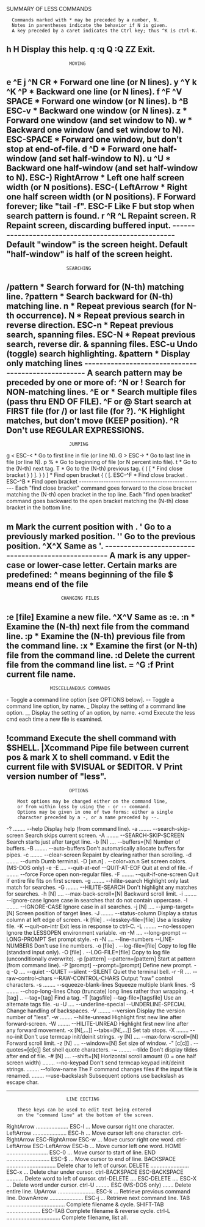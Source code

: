   SUMMARY OF LESS COMMANDS

      Commands marked with * may be preceded by a number, N.
      Notes in parentheses indicate the behavior if N is given.
      A key preceded by a caret indicates the Ctrl key; thus ^K is ctrl-K.

  h  H                 Display this help.
  q  :q  Q  :Q  ZZ     Exit.
 ---------------------------------------------------------------------------

                           MOVING

  e  ^E  j  ^N  CR  *  Forward  one line   (or N lines).
  y  ^Y  k  ^K  ^P  *  Backward one line   (or N lines).
  f  ^F  ^V  SPACE  *  Forward  one window (or N lines).
  b  ^B  ESC-v      *  Backward one window (or N lines).
  z                 *  Forward  one window (and set window to N).
  w                 *  Backward one window (and set window to N).
  ESC-SPACE         *  Forward  one window, but don't stop at end-of-file.
  d  ^D             *  Forward  one half-window (and set half-window to N).
  u  ^U             *  Backward one half-window (and set half-window to N).
  ESC-)  RightArrow *  Left  one half screen width (or N positions).
  ESC-(  LeftArrow  *  Right one half screen width (or N positions).
  F                    Forward forever; like "tail -f".
  ESC-F                Like F but stop when search pattern is found.
  r  ^R  ^L            Repaint screen.
  R                    Repaint screen, discarding buffered input.
        ---------------------------------------------------
        Default "window" is the screen height.
        Default "half-window" is half of the screen height.
 ---------------------------------------------------------------------------

                          SEARCHING

  /pattern          *  Search forward for (N-th) matching line.
  ?pattern          *  Search backward for (N-th) matching line.
  n                 *  Repeat previous search (for N-th occurrence).
  N                 *  Repeat previous search in reverse direction.
  ESC-n             *  Repeat previous search, spanning files.
  ESC-N             *  Repeat previous search, reverse dir. & spanning files.
  ESC-u                Undo (toggle) search highlighting.
  &pattern          *  Display only matching lines
        ---------------------------------------------------
        A search pattern may be preceded by one or more of:
        ^N or !  Search for NON-matching lines.
        ^E or *  Search multiple files (pass thru END OF FILE).
        ^F or @  Start search at FIRST file (for /) or last file (for ?).
        ^K       Highlight matches, but don't move (KEEP position).
        ^R       Don't use REGULAR EXPRESSIONS.
 ---------------------------------------------------------------------------

                           JUMPING

  g  <  ESC-<       *  Go to first line in file (or line N).
  G  >  ESC->       *  Go to last line in file (or line N).
  p  %              *  Go to beginning of file (or N percent into file).
  t                 *  Go to the (N-th) next tag.
  T                 *  Go to the (N-th) previous tag.
  {  (  [           *  Find close bracket } ) ].
  }  )  ]           *  Find open bracket { ( [.
  ESC-^F <c1> <c2>  *  Find close bracket <c2>.
  ESC-^B <c1> <c2>  *  Find open bracket <c1> 
        ---------------------------------------------------
        Each "find close bracket" command goes forward to the close bracket 
          matching the (N-th) open bracket in the top line.
        Each "find open bracket" command goes backward to the open bracket 
          matching the (N-th) close bracket in the bottom line.

  m<letter>            Mark the current position with <letter>.
  '<letter>            Go to a previously marked position.
  ''                   Go to the previous position.
  ^X^X                 Same as '.
        ---------------------------------------------------
        A mark is any upper-case or lower-case letter.
        Certain marks are predefined:
             ^  means  beginning of the file
             $  means  end of the file
 ---------------------------------------------------------------------------

                        CHANGING FILES

  :e [file]            Examine a new file.
  ^X^V                 Same as :e.
  :n                *  Examine the (N-th) next file from the command line.
  :p                *  Examine the (N-th) previous file from the command line.
  :x                *  Examine the first (or N-th) file from the command line.
  :d                   Delete the current file from the command line list.
  =  ^G  :f            Print current file name.
 ---------------------------------------------------------------------------

                    MISCELLANEOUS COMMANDS

  -<flag>              Toggle a command line option [see OPTIONS below].
  --<name>             Toggle a command line option, by name.
  _<flag>              Display the setting of a command line option.
  __<name>             Display the setting of an option, by name.
  +cmd                 Execute the less cmd each time a new file is examined.

  !command             Execute the shell command with $SHELL.
  |Xcommand            Pipe file between current pos & mark X to shell command.
  v                    Edit the current file with $VISUAL or $EDITOR.
  V                    Print version number of "less".
 ---------------------------------------------------------------------------

                           OPTIONS

        Most options may be changed either on the command line,
        or from within less by using the - or -- command.
        Options may be given in one of two forms: either a single
        character preceded by a -, or a name preceded by --.

  -?  ........  --help
                  Display help (from command line).
  -a  ........  --search-skip-screen
                  Search skips current screen.
  -A  ........  --SEARCH-SKIP-SCREEN
                  Search starts just after target line.
  -b [N]  ....  --buffers=[N]
                  Number of buffers.
  -B  ........  --auto-buffers
                  Don't automatically allocate buffers for pipes.
  -c  ........  --clear-screen
                  Repaint by clearing rather than scrolling.
  -d  ........  --dumb
                  Dumb terminal.
  -D [xn.n]  .  --color=xn.n
                  Set screen colors. (MS-DOS only)
  -e  -E  ....  --quit-at-eof  --QUIT-AT-EOF
                  Quit at end of file.
  -f  ........  --force
                  Force open non-regular files.
  -F  ........  --quit-if-one-screen
                  Quit if entire file fits on first screen.
  -g  ........  --hilite-search
                  Highlight only last match for searches.
  -G  ........  --HILITE-SEARCH
                  Don't highlight any matches for searches.
  -h [N]  ....  --max-back-scroll=[N]
                  Backward scroll limit.
  -i  ........  --ignore-case
                  Ignore case in searches that do not contain uppercase.
  -I  ........  --IGNORE-CASE
                  Ignore case in all searches.
  -j [N]  ....  --jump-target=[N]
                  Screen position of target lines.
  -J  ........  --status-column
                  Display a status column at left edge of screen.
  -k [file]  .  --lesskey-file=[file]
                  Use a lesskey file.
  -K            --quit-on-intr
                  Exit less in response to ctrl-C.
  -L  ........  --no-lessopen
                  Ignore the LESSOPEN environment variable.
  -m  -M  ....  --long-prompt  --LONG-PROMPT
                  Set prompt style.
  -n  -N  ....  --line-numbers  --LINE-NUMBERS
                  Don't use line numbers.
  -o [file]  .  --log-file=[file]
                  Copy to log file (standard input only).
  -O [file]  .  --LOG-FILE=[file]
                  Copy to log file (unconditionally overwrite).
  -p [pattern]  --pattern=[pattern]
                  Start at pattern (from command line).
  -P [prompt]   --prompt=[prompt]
                  Define new prompt.
  -q  -Q  ....  --quiet  --QUIET  --silent --SILENT
                  Quiet the terminal bell.
  -r  -R  ....  --raw-control-chars  --RAW-CONTROL-CHARS
                  Output "raw" control characters.
  -s  ........  --squeeze-blank-lines
                  Squeeze multiple blank lines.
  -S  ........  --chop-long-lines
                  Chop (truncate) long lines rather than wrapping.
  -t [tag]  ..  --tag=[tag]
                  Find a tag.
  -T [tagsfile] --tag-file=[tagsfile]
                  Use an alternate tags file.
  -u  -U  ....  --underline-special  --UNDERLINE-SPECIAL
                  Change handling of backspaces.
  -V  ........  --version
                  Display the version number of "less".
  -w  ........  --hilite-unread
                  Highlight first new line after forward-screen.
  -W  ........  --HILITE-UNREAD
                  Highlight first new line after any forward movement.
  -x [N[,...]]  --tabs=[N[,...]]
                  Set tab stops.
  -X  ........  --no-init
                  Don't use termcap init/deinit strings.
  -y [N]  ....  --max-forw-scroll=[N]
                  Forward scroll limit.
  -z [N]  ....  --window=[N]
                  Set size of window.
  -" [c[c]]  .  --quotes=[c[c]]
                  Set shell quote characters.
  -~  ........  --tilde
                  Don't display tildes after end of file.
  -# [N]  ....  --shift=[N]
                  Horizontal scroll amount (0 = one half screen width)
      ........  --no-keypad
                  Don't send termcap keypad init/deinit strings.
      ........  --follow-name
                  The F command changes files if the input file is renamed.
      ........  --use-backslash
                  Subsequent options use backslash as escape char.


 ---------------------------------------------------------------------------

                          LINE EDITING

        These keys can be used to edit text being entered 
        on the "command line" at the bottom of the screen.

 RightArrow ..................... ESC-l ... Move cursor right one character.
 LeftArrow ...................... ESC-h ... Move cursor left one character.
 ctrl-RightArrow  ESC-RightArrow  ESC-w ... Move cursor right one word.
 ctrl-LeftArrow   ESC-LeftArrow   ESC-b ... Move cursor left one word.
 HOME ........................... ESC-0 ... Move cursor to start of line.
 END ............................ ESC-$ ... Move cursor to end of line.
 BACKSPACE ................................ Delete char to left of cursor.
 DELETE ......................... ESC-x ... Delete char under cursor.
 ctrl-BACKSPACE   ESC-BACKSPACE ........... Delete word to left of cursor.
 ctrl-DELETE .... ESC-DELETE .... ESC-X ... Delete word under cursor.
 ctrl-U ......... ESC (MS-DOS only) ....... Delete entire line.
 UpArrow ........................ ESC-k ... Retrieve previous command line.
 DownArrow ...................... ESC-j ... Retrieve next command line.
 TAB ...................................... Complete filename & cycle.
 SHIFT-TAB ...................... ESC-TAB   Complete filename & reverse cycle.
 ctrl-L ................................... Complete filename, list all.


